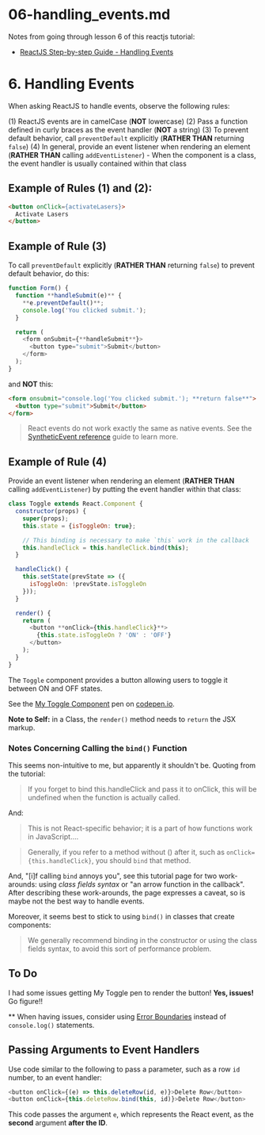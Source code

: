 
# 06-handling_events.md

Notes from going through lesson 6 of this reactjs tutorial:

- [ReactJS Step-by-step Guide - Handling Events](https://reactjs.org/docs/handling-events.html)

# 6. Handling Events

When asking ReactJS to handle events, observe the following rules:

(1) ReactJS events are in camelCase (**NOT** lowercase)
(2) Pass a function defined in curly braces as the event handler (**NOT** a string)
(3) To prevent default behavior, call `preventDefault` explicitly (**RATHER THAN** returning `false`)
(4) In general, provide an event listener when rendering an element (**RATHER THAN** calling `addEventListener`)
    - When the component is a class, the event handler is usually contained within that class

## Example of Rules (1) and (2):

```html
<button onClick={activateLasers}>
  Activate Lasers
</button>
```

## Example of Rule (3)

To call `preventDefault` explicitly (**RATHER THAN** returning `false`) to prevent default behavior, do this:

```javascript
function Form() {
  function **handleSubmit(e)** {
    **e.preventDefault()**;
    console.log('You clicked submit.');
  }

  return (
    <form onSubmit={**handleSubmit**}>
      <button type="submit">Submit</button>
    </form>
  );
}
```

and **NOT** this:

```html
<form onsubmit="console.log('You clicked submit.'); **return false**">
  <button type="submit">Submit</button>
</form>
```

>React events do not work exactly the same as native events. See the [SyntheticEvent reference](https://reactjs.org/docs/events.html)
guide to learn more.

## Example of Rule (4)

Provide an event listener when rendering an element (**RATHER THAN** calling `addEventListener`) by putting the event handler within that class:

```javascript
class Toggle extends React.Component {
  constructor(props) {
    super(props);
    this.state = {isToggleOn: true};

    // This binding is necessary to make `this` work in the callback
    this.handleClick = this.handleClick.bind(this);
  }

  handleClick() {
    this.setState(prevState => ({
      isToggleOn: !prevState.isToggleOn
    }));
  }

  render() {
    return (
      <button **onClick={this.handleClick}**>
        {this.state.isToggleOn ? 'ON' : 'OFF'}
      </button>
    );
  }
}
```

The `Toggle` component provides a button allowing users to toggle it between ON and OFF states.

See the [My Toggle Component](https://codepen.io/tomwhartung/pen/ZEjyMqV) pen on [codepen.io](https://codepen.io).

**Note to Self:** in a Class, the `render()` method needs to `return` the JSX markup.

### Notes Concerning Calling the `bind()` Function

This seems non-intuitive to me, but apparently it shouldn't be.  Quoting from the tutorial:

> If you forget to bind this.handleClick and pass it to onClick, this will be undefined when the function is actually called.

And:

> This is not React-specific behavior; it is a part of how functions work in JavaScript....

> Generally, if you refer to a method without () after it, such as `onClick={this.handleClick}`, you should `bind` that method.

And, "[i]f calling `bind` annoys you", see this tutorial page for two work-arounds: using *class fields syntax* or "an arrow function in the callback".
After describing these work-arounds, the page expresses a caveat, so is maybe not the best way to handle events.

Moreover, it seems best to stick to using `bind()` in classes that create components:

> We generally recommend binding in the constructor or using the class fields syntax, to avoid this sort of performance problem.


## To Do

I had some issues getting My Toggle pen to render the button!  **Yes, issues!**  Go figure!!

** When having issues, consider using [Error Boundaries](https://reactjs.org/docs/error-boundaries.html) instead of `console.log()` statements.

## Passing Arguments to Event Handlers

Use code similar to the following to pass a parameter, such as a row `id` number, to an event handler:

```javascript
<button onClick={(e) => this.deleteRow(id, e)}>Delete Row</button>
<button onClick={this.deleteRow.bind(this, id)}>Delete Row</button>
```

This code passes the argument `e`, which represents the React event, as the **second** argument **after the ID**.

